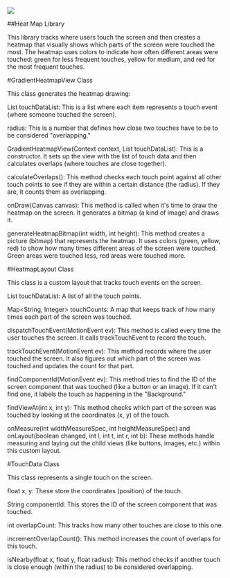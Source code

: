 [![](https://jitpack.io/v/MaayanShiran/HeatMap_v6.svg)](https://jitpack.io/#MaayanShiran/HeatMap_v6)

##Heat Map Library 

This library tracks where users touch the screen and then creates a heatmap that visually shows which parts of the screen were touched the most. The heatmap uses colors to indicate how often different areas were touched: green for less frequent touches, yellow for medium, and red for the most frequent touches.

#GradientHeatmapView Class

This class generates the heatmap drawing:

List<TouchData> touchDataList: This is a list where each item represents a touch event (where someone touched the screen).

radius: This is a number that defines how close two touches have to be to be considered "overlapping."

GradientHeatmapView(Context context, List<TouchData> touchDataList): This is a constructor. It sets up the view with the list of touch data and then calculates overlaps (where touches are close together).

calculateOverlaps(): This method checks each touch point against all other touch points to see if they are within a certain distance (the radius). If they are, it counts them as overlapping.

onDraw(Canvas canvas): This method is called when it's time to draw the heatmap on the screen. It generates a bitmap (a kind of image) and draws it.

generateHeatmapBitmap(int width, int height): This method creates a picture (bitmap) that represents the heatmap. It uses colors (green, yellow, red) to show how many times different areas of the screen were touched. Green areas were touched less, red areas were touched more.

#HeatmapLayout Class

This class is a custom layout that tracks touch events on the screen.

List<TouchData> touchDataList: A list of all the touch points.

Map<String, Integer> touchCounts: A map that keeps track of how many times each part of the screen was touched.

dispatchTouchEvent(MotionEvent ev): This method is called every time the user touches the screen. It calls trackTouchEvent to record the touch.

trackTouchEvent(MotionEvent ev): This method records where the user touched the screen. It also figures out which part of the screen was touched and updates the count for that part.

findComponentId(MotionEvent ev): This method tries to find the ID of the screen component that was touched (like a button or an image). If it can't find one, it labels the touch as happening in the "Background."

findViewAt(int x, int y): This method checks which part of the screen was touched by looking at the coordinates (x, y) of the touch.

onMeasure(int widthMeasureSpec, int heightMeasureSpec) and onLayout(boolean changed, int l, int t, int r, int b): These methods handle measuring and laying out the child views (like buttons, images, etc.) within this custom layout.

#TouchData Class

This class represents a single touch on the screen.

float x, y: These store the coordinates (position) of the touch.

String componentId: This stores the ID of the screen component that was touched.

int overlapCount: This tracks how many other touches are close to this one.

incrementOverlapCount(): This method increases the count of overlaps for this touch.

isNearby(float x, float y, float radius): This method checks if another touch is close enough (within the radius) to be considered overlapping.
